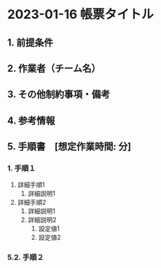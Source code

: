 <!-- omit in toc -->
# 2023-01-16  帳票タイトル

## 1. 前提条件

## 2. 作業者（チーム名）

## 3. その他制約事項・備考

## 4. 参考情報

## 5. 手順書　[想定作業時間: 分]

### 1. 手順１

1. 詳細手順1
    1. 詳細説明1
2. 詳細手順2
    1. 詳細説明1
    2. 詳細説明2
       1. 設定値1
       2. 設定値2

### 5.2. 手順２
